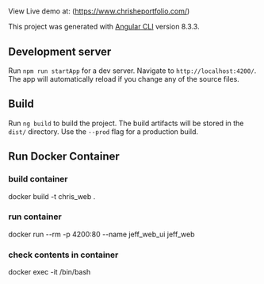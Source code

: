 #
View Live demo at: (https://www.chrisheportfolio.com/)

This project was generated with [Angular CLI](https://github.com/angular/angular-cli) version 8.3.3.

## Development server

Run `npm run startApp` for a dev server. Navigate to `http://localhost:4200/`. The app will automatically reload if you change any of the source files.

## Build

Run `ng build` to build the project. The build artifacts will be stored in the `dist/` directory. Use the `--prod` flag for a production build.


## Run Docker Container

### build container
docker build -t chris_web .

### run container
docker run --rm -p 4200:80 --name jeff_web_ui jeff_web

### check contents in container
docker exec -it /bin/bash
